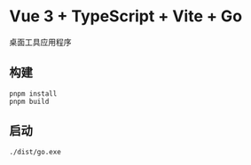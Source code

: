 # Vue 3 + TypeScript + Vite + Go

桌面工具应用程序

## 构建

```shell
pnpm install
pnpm build
```

## 启动

```shell
./dist/go.exe
```
